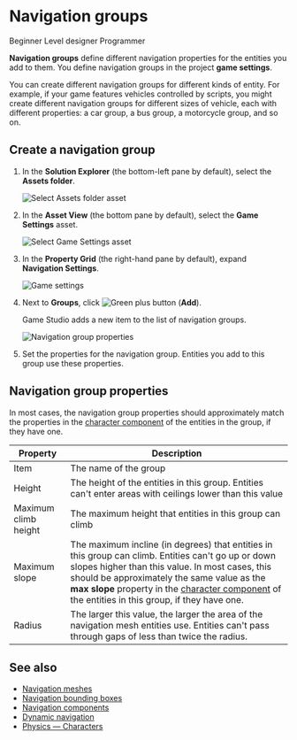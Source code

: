 # Navigation groups

<span class="badge text-bg-primary">Beginner</span>
<span class="badge text-bg-success">Level designer</span>
<span class="badge text-bg-success">Programmer</span>

**Navigation groups** define different navigation properties for the entities you add to them. You define navigation groups in the project **game settings**.

You can create different navigation groups for different kinds of entity. For example, if your game features vehicles controlled by scripts, you might create different navigation groups for different sizes of vehicle, each with different properties: a car group, a bus group, a motorcycle group, and so on.

## Create a navigation group

1. In the **Solution Explorer** (the bottom-left pane by default), select the **Assets folder**.

    ![Select Assets folder asset](media/select-asset-folder.png)

2. In the **Asset View** (the bottom pane by default), select the **Game Settings** asset.

    ![Select Game Settings asset](media/select-game-settings-asset.png)

3. In the **Property Grid** (the right-hand pane by default), expand **Navigation Settings**.

   ![Game settings](media/navigation-settings.png)

4. Next to **Groups**, click ![Green plus button](~/manual/game-studio/media/green-plus-icon.png) (**Add**).

    Game Studio adds a new item to the list of navigation groups.

    ![Navigation group properties](media/navigation-group-properties.png)

5. Set the properties for the navigation group. Entities you add to this group use these properties.

## Navigation group properties

In most cases, the navigation group properties should approximately match the properties in the [character component](../physics/characters.md) of the entities in the group, if they have one.

| Property             | Description
|----------------------|------------
| Item                 | The name of the group
| Height               | The height of the entities in this group. Entities can't enter areas with ceilings lower than this value
| Maximum climb height | The maximum height that entities in this group can climb
| Maximum slope        | The maximum incline (in degrees) that entities in this group can climb. Entities can't go up or down slopes higher than this value. In most cases, this should be approximately the same value as the **max slope** property in the [character component](../physics/characters.md) of the entities in this group, if they have one.
| Radius               | The larger this value, the larger the area of the navigation mesh entities use. Entities can't pass through gaps of less than twice the radius.

## See also

* [Navigation meshes](navigation-meshes.md)
* [Navigation bounding boxes](navigation-bounding-boxes.md)
* [Navigation components](navigation-components.md)
* [Dynamic navigation](dynamic-navigation.md)
* [Physics — Characters](../physics/characters.md)